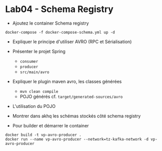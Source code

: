 # Lab04 - Schema Registry

- Ajoutez le container Schema registry 

```console
docker-compose -f docker-compose-schema.yml up -d
```

- Expliquer le principe d'utiliser AVRO (RPC et Sérialisation)

- Présenter le projet Spring
  * `consumer`
  * `producer`
  * `src/main/avro`

- Expliquer le plugin maven avro, les classes générées
  * `mvn clean compile`
  *  POJO générés cf. `target/generated-sources/avro`

- L'utilisation du POJO

- Montrer dans akhq les schémas stockés côté schema registry

- Pour builder et démarrer le container 

```console
docker build -t vp-avro-producer .
docker run --name vp-avro-producer --network=tz-kafka-network -d vp-avro-producer
```
